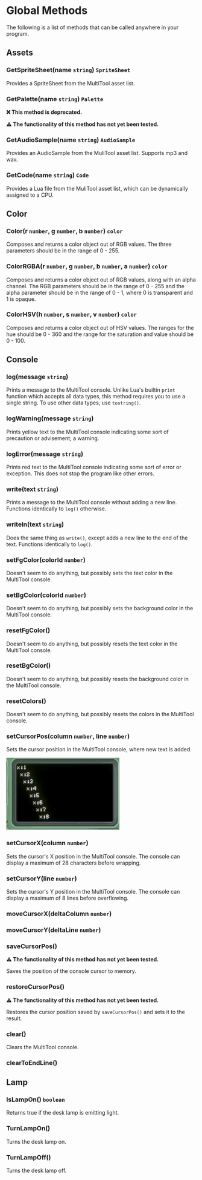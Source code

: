 # Global Methods
The following is a list of methods that can be called anywhere in your program.

## Assets

### GetSpriteSheet(name `string`) `SpriteSheet`
Provides a SpriteSheet from the MultiTool asset list.

### GetPalette(name `string`) `Palette`
**❌ This method is deprecated.**

**⚠️ The functionality of this method has not yet been tested.**

### GetAudioSample(name `string`) `AudioSample`
Provides an AudioSample from the MuliTool asset list. Supports mp3 and wav.

### GetCode(name `string`) `Code`
Provides a Lua file from the MuliTool asset list, which can be dynamically assigned to a CPU.

## Color

### Color(r `number`, g `number`, b `number`) `color`
Composes and returns a color object out of RGB values. The three parameters should be in the range of 0 - 255.

### ColorRGBA(r `number`, g `number`, b `number`, a `number`) `color`
Composes and returns a color object out of RGB values, along with an alpha channel. The RGB parameters should be in the range of 0 - 255 and the alpha parameter should be in the range of 0 - 1, where 0 is transparent and 1 is opaque.

### ColorHSV(h `number`, s `number`, v `number`) `color`
Composes and returns a color object out of HSV values. The ranges for the hue should be 0 - 360 and the range for the saturation and value should be  0 - 100.

## Console

### log(message `string`)
Prints a message to the MultiTool console. Unlike Lua's builtin `print` function which accepts all data types, this method requires you to use a single string. To use other data types, use `tostring()`.

### logWarning(message `string`)
Prints yellow text to the MultiTool console indicating some sort of precaution or advisement; a warning.

### logError(message `string`)
Prints red text to the MultiTool console indicating some sort of error or exception. This does not stop the program like other errors.

### write(text `string`)
Prints a message to the MultiTool console without adding a new line. Functions identically to `log()` otherwise.

### writeln(text `string`)
Does the same thing as `write()`, except adds a new line to the end of the text. Functions identically to `log()`.


### setFgColor(colorId `number`)
Doesn't seem to do anything, but possibly sets the text color in the MultiTool console.

### setBgColor(colorId `number`)
Doesn't seem to do anything, but possibly sets the background color in the MultiTool console.

### resetFgColor()
Doesn't seem to do anything, but possibly resets the text color in the MultiTool console.

### resetBgColor()
Doesn't seem to do anything, but possibly resets the background color in the MultiTool console.

### resetColors()
Doesn't seem to do anything, but possibly resets the colors in the MultiTool console.

### setCursorPos(column `number`, line `number`)
Sets the cursor position in the MultiTool console, where new text is added.

<img src="../../assets/docs/Global/CursorPos.png" width="300" />

### setCursorX(column `number`)
Sets the cursor's X position in the MultiTool console. The console can display a maximum of 28 characters before wrapping.

### setCursorY(line `number`)
Sets the cursor's Y position in the MultiTool console. The console can display a maximum of 8 lines before overflowing.

### moveCursorX(deltaColumn `number`)

### moveCursorY(deltaLine `number`)

### saveCursorPos()
**⚠️ The functionality of this method has not yet been tested.**

Saves the position of the console cursor to memory.

### restoreCursorPos()
**⚠️ The functionality of this method has not yet been tested.**

Restores the cursor position saved by `saveCursorPos()` and sets it to the result.

### clear()
Clears the MultiTool console.

### clearToEndLine()

## Lamp

### IsLampOn() `boolean`
Returns true if the desk lamp is emitting light.

### TurnLampOn()
Turns the desk lamp on.

### TurnLampOff()
Turns the desk lamp off.
